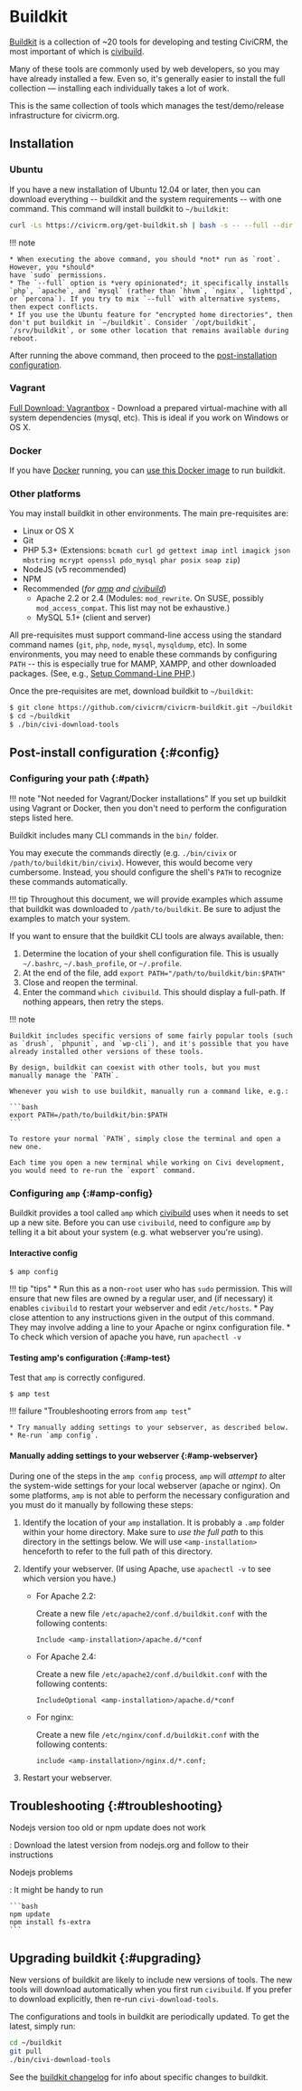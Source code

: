 # Buildkit

[Buildkit](https://github.com/civicrm/civicrm-buildkit) is a collection of ~20 tools for developing and testing CiviCRM, the most important of which is [civibuild](/tools/civibuild.md).

Many of these tools are commonly used by web developers, so you may have already installed a few. Even so, it's generally easier to install the full collection &mdash; installing each individually takes a lot of work.

This is the same collection of tools which manages the test/demo/release infrastructure for civicrm.org.


## Installation

### Ubuntu

If you have a new installation of Ubuntu 12.04 or later, then you can download
everything -- buildkit and the system requirements -- with one command. This
command will install buildkit to `~/buildkit`:

```bash
curl -Ls https://civicrm.org/get-buildkit.sh | bash -s -- --full --dir ~/buildkit
```

!!! note

    * When executing the above command, you should *not* run as `root`. However, you *should*
    have `sudo` permissions.
    * The `--full` option is *very opinionated*; it specifically installs `php`, `apache`, and `mysql` (rather than `hhvm`, `nginx`, `lighttpd`, or `percona`). If you try to mix `--full` with alternative systems, then expect conflicts.
    * If you use the Ubuntu feature for "encrypted home directories", then don't put buildkit in `~/buildkit`. Consider `/opt/buildkit`, `/srv/buildkit`, or some other location that remains available during reboot.
 
After running the above command, then proceed to the [post-installation configuration](#config).

### Vagrant

[Full Download: Vagrantbox](https://github.com/civicrm/civicrm-buildkit-vagrant) - Download a prepared virtual-machine with all system dependencies (mysql, etc). This is ideal if you work on Windows or OS X.


### Docker

If you have [Docker](https://www.docker.com/) running, you can [use this Docker image](https://github.com/ErichBSchulz/dcbk) to run buildkit.



### Other platforms

You may install buildkit in other environments. The main pre-requisites are:

* Linux or OS X
* Git
* PHP 5.3+ (Extensions: `bcmath curl gd gettext imap intl imagick json mbstring mcrypt openssl pdo_mysql phar posix soap zip`)
* NodeJS (v5 recommended)
* NPM
* Recommended (_for [amp](https://github.com/totten/amp) and [civibuild](/tools/civibuild.md)_)
    * Apache 2.2 or 2.4 (Modules: `mod_rewrite`. On SUSE, possibly `mod_access_compat`. This list may not be exhaustive.)
    * MySQL 5.1+ (client and server)

All pre-requisites must support command-line access using the standard command
names (`git`, `php`, `node`, `mysql`, `mysqldump`, etc). In some environments,
you may need to enable these commands by configuring `PATH` -- this is especially
true for MAMP, XAMPP, and other downloaded packages.
(See, e.g., [Setup Command-Line PHP](http://wiki.civicrm.org/confluence/display/CRMDOC/Setup+Command-Line+PHP).)

Once the pre-requisites are met, download buildkit to `~/buildkit`:

```bash
$ git clone https://github.com/civicrm/civicrm-buildkit.git ~/buildkit
$ cd ~/buildkit
$ ./bin/civi-download-tools
```


## Post-install configuration {:#config}

### Configuring your path {:#path}

!!! note "Not needed for Vagrant/Docker installations"
    If you set up buildkit using Vagrant or Docker, then you don't need to perform the configuration steps listed here.

Buildkit includes many CLI commands in the `bin/` folder.

You may execute the commands directly (e.g.  `./bin/civix` or `/path/to/buildkit/bin/civix`).  However, this would
become very cumbersome.  Instead, you should configure the shell's `PATH` to recognize these commands automatically.

!!! tip
    Throughout this document, we will provide examples which assume that buildkit was downloaded to `/path/to/buildkit`. Be sure to adjust the examples to match your system.

If you want to ensure that the buildkit CLI tools are always available, then:

1. Determine the location of your shell configuration file. This is usually `~/.bashrc`, `~/.bash_profile`, or
`~/.profile`.
1. At the end of the file, add `export PATH="/path/to/buildkit/bin:$PATH"`
1. Close and reopen the terminal.
1. Enter the command `which civibuild`. This should display a full-path. If nothing appears, then retry the steps.


!!! note

    Buildkit includes specific versions of some fairly popular tools (such as `drush`, `phpunit`, and `wp-cli`), and it's possible that you have already installed other versions of these tools.

    By design, buildkit can coexist with other tools, but you must manually manage the `PATH`.

    Whenever you wish to use buildkit, manually run a command like, e.g.:

    ```bash
    export PATH=/path/to/buildkit/bin:$PATH
    ```

    To restore your normal `PATH`, simply close the terminal and open a new one.

    Each time you open a new terminal while working on Civi development, you would need to re-run the `export` command.


### Configuring `amp` {:#amp-config}

Buildkit provides a tool called `amp` which [civibuild](/tools/civibuild.md) uses when it needs to set up a new site. Before you can use `civibuild`, need to configure `amp` by telling it a bit about your system (e.g. what webserver you're using). 

#### Interactive config

```
$ amp config
```

!!! tip "tips"
    * Run this as a non-`root` user who has `sudo` permission. This will ensure that new files are owned by a regular user, and (if necessary) it enables `civibuild` to restart your webserver and edit `/etc/hosts`.
    * Pay close attention to any instructions given in the output of this command.  They may involve adding a line to your Apache or nginx configuration file.
    * To check which version of apache you have, run `apachectl -v`

#### Testing amp's configuration {:#amp-test} 

Test that `amp` is correctly configured.

```
$ amp test
```

!!! failure "Troubleshooting errors from `amp test`"
    
    * Try manually adding settings to your sebserver, as described below.
    * Re-run `amp config`.

#### Manually adding settings to your webserver {:#amp-webserver}

During one of the steps in the `amp config` process, `amp` will *attempt to* alter the system-wide settings for your local webserver (apache or nginx). On some platforms, `amp` is not able to perform the necessary configuration and you must do it manually by following these steps:

1. Identify the location of your `amp` installation. It is probably a `.amp` folder within your home directory. Make sure to *use the full path* to this directory in the settings below. We will use `<amp-installation>` henceforth to refer to the full path of this directory. 

1. Identify your webserver. (If using Apache, use `apachectl -v` to see which version you have.)

    * For Apache 2.2: 
    
        Create a new file `/etc/apache2/conf.d/buildkit.conf` with the following contents:
    
        ```
        Include <amp-installation>/apache.d/*conf
        ```

    * For Apache 2.4: 
    
        Create a new file `/etc/apache2/conf.d/buildkit.conf` with the following contents:
    
        ```
        IncludeOptional <amp-installation>/apache.d/*conf
        ```

    * For nginx:
    
        Create a new file `/etc/nginx/conf.d/buildkit.conf` with the following contents:

        ```
        include <amp-installation>/nginx.d/*.conf;
        ```

1. Restart your webserver.


## Troubleshooting {:#troubleshooting}

Nodejs version too old or npm update does not work

: Download the latest version from nodejs.org and follow to their instructions

Nodejs problems

: It might be handy to run

    ```bash
    npm update
    npm install fs-extra
    ```


## Upgrading buildkit {:#upgrading}

New versions of buildkit are likely to include new versions of tools. The
new tools will download automatically when you first run `civibuild`.
If you prefer to download explicitly, then re-run `civi-download-tools`.

The configurations and tools in buildkit are periodically updated. To get the latest, simply run:

```bash
cd ~/buildkit
git pull
./bin/civi-download-tools
```

See the [buildkit changelog](https://github.com/civicrm/civicrm-buildkit/blob/master/CHANGELOG.md) for info about specific changes to buildkit.


